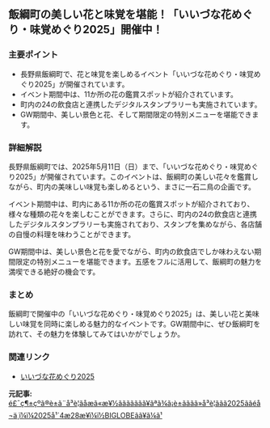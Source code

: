 ## 飯綱町の美しい花と味覚を堪能！「いいづな花めぐり・味覚めぐり2025」開催中！

### 主要ポイント

* 長野県飯綱町で、花と味覚を楽しめるイベント「いいづな花めぐり・味覚めぐり2025」が開催されています。
* イベント期間中は、11か所の花の鑑賞スポットが紹介されています。
* 町内の24の飲食店と連携したデジタルスタンプラリーも実施されています。
* GW期間中、美しい景色と花、そして期間限定の特別メニューを堪能できます。

### 詳細解説

長野県飯綱町では、2025年5月11日（日）まで、「いいづな花めぐり・味覚めぐり2025」が開催されています。このイベントは、飯綱町の美しい花々を鑑賞しながら、町内の美味しい味覚も楽しめるという、まさに一石二鳥の企画です。

イベント期間中は、町内にある11か所の花の鑑賞スポットが紹介されており、様々な種類の花々を楽しむことができます。さらに、町内の24の飲食店と連携したデジタルスタンプラリーも実施されており、スタンプを集めながら、各店舗の自慢の料理を味わうことができます。

GW期間中は、美しい景色と花を愛でながら、町内の飲食店でしか味わえない期間限定の特別メニューを堪能できます。五感をフルに活用して、飯綱町の魅力を満喫できる絶好の機会です。

### まとめ

飯綱町で開催中の「いいづな花めぐり・味覚めぐり2025」は、美しい花と美味しい味覚を同時に楽しめる魅力的なイベントです。GW期間中に、ぜひ飯綱町を訪れて、その魅力を体験してみてはいかがでしょうか。

### 関連リンク

* [いいづな花めぐり2025](https://www.town.iizuna.nagano.jp/docs/hanameguri2021.html)


**元記事:** [é£¯ç¶±çºã®è±ã¨å³è¦ãåæã«æ¥½ããããããã¥ãªã¾ã¡è±ãããã»å³è¦ããã2025ããéå¬ä¸­ï¼ï¼2025å¹´4æ28æ¥ï¼ï½BIGLOBEãã¥ã¼ã¹](https://news.biglobe.ne.jp/economy/0428/prt_250428_3756427310.html)